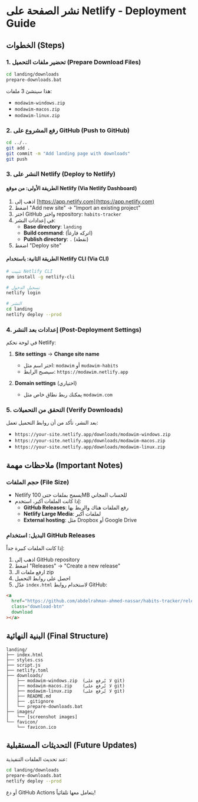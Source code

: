 # نشر الصفحة على Netlify - Deployment Guide

## الخطوات (Steps)

### 1. تحضير ملفات التحميل (Prepare Download Files)

```bash
cd landing/downloads
prepare-downloads.bat
```

هذا سينشئ 3 ملفات:

- `modawim-windows.zip`
- `modawim-macos.zip`
- `modawim-linux.zip`

### 2. رفع المشروع على GitHub (Push to GitHub)

```bash
cd ../..
git add .
git commit -m "Add landing page with downloads"
git push
```

### 3. النشر على Netlify (Deploy to Netlify)

#### الطريقة الأولى: من موقع Netlify (Via Netlify Dashboard)

1. اذهب إلى [https://app.netlify.com](https://app.netlify.com)
2. اضغط "Add new site" → "Import an existing project"
3. اختر GitHub واختر repository: `habits-tracker`
4. في إعدادات النشر:
   - **Base directory**: `landing`
   - **Build command**: (اتركه فارغاً)
   - **Publish directory**: `.` (نقطة)
5. اضغط "Deploy site"

#### الطريقة الثانية: باستخدام Netlify CLI (Via CLI)

```bash
# تثبيت Netlify CLI
npm install -g netlify-cli

# تسجيل الدخول
netlify login

# النشر
cd landing
netlify deploy --prod
```

### 4. إعدادات بعد النشر (Post-Deployment Settings)

في لوحة تحكم Netlify:

1. **Site settings** → **Change site name**

   - اختر اسم مثل: `modawim` أو `mudawim-habits`
   - سيصبح الرابط: `https://modawim.netlify.app`

2. **Domain settings** (اختياري)
   - يمكنك ربط نطاق خاص مثل `modawim.com`

### 5. التحقق من التحميلات (Verify Downloads)

بعد النشر، تأكد من أن روابط التحميل تعمل:

- `https://your-site.netlify.app/downloads/modawim-windows.zip`
- `https://your-site.netlify.app/downloads/modawim-macos.zip`
- `https://your-site.netlify.app/downloads/modawim-linux.zip`

## ملاحظات مهمة (Important Notes)

### حجم الملفات (File Size)

- Netlify يسمح بملفات حتى 100MB للحساب المجاني
- إذا كانت الملفات أكبر، استخدم:
  - **GitHub Releases**: رفع الملفات هناك والربط بها
  - **Netlify Large Media**: لملفات أكبر
  - **External hosting**: مثل Dropbox أو Google Drive

### البديل: استخدام GitHub Releases

إذا كانت الملفات كبيرة جداً:

1. اذهب إلى GitHub repository
2. اضغط "Releases" → "Create a new release"
3. ارفع ملفات الـ zip
4. احصل على روابط التحميل
5. عدّل `index.html` لاستخدام روابط GitHub:

```html
<a
  href="https://github.com/abdelrahman-ahmed-nassar/habits-tracker/releases/latest/download/modawim-windows.zip"
  class="download-btn"
  download
></a>
```

## البنية النهائية (Final Structure)

```
landing/
├── index.html
├── styles.css
├── script.js
├── netlify.toml
├── downloads/
│   ├── modawim-windows.zip  (لا يُرفع على git)
│   ├── modawim-macos.zip    (لا يُرفع على git)
│   ├── modawim-linux.zip    (لا يُرفع على git)
│   ├── README.md
│   ├── .gitignore
│   └── prepare-downloads.bat
├── images/
│   └── [screenshot images]
└── favicon/
    └── favicon.ico
```

## التحديثات المستقبلية (Future Updates)

عند تحديث الملفات التنفيذية:

```bash
cd landing/downloads
prepare-downloads.bat
netlify deploy --prod
```

أو دع GitHub Actions يتعامل معها تلقائياً!
